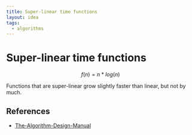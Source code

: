 ```yaml
---
title: Super-linear time functions
layout: idea
tags:
  - algorithms
---
```


# Super-linear time functions

$$f(n)=n*log(n)$$

Functions that are super-linear grow slightly faster than linear, but not by much.

## References

- [The-Algorithm-Design-Manual](/reference/The-Algorithm-Design-Manual)
